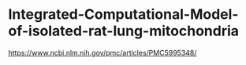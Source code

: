 # Integrated-Computational-Model-of-isolated-rat-lung-mitochondria

https://www.ncbi.nlm.nih.gov/pmc/articles/PMC5995348/
